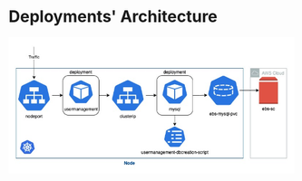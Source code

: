 # Deployments' Architecture

![alt text](https://github.com/rossenbergvillanuevaramboanga/aws-eks-EBS/blob/main/images/mysql-architecture.jpg?raw=true)
